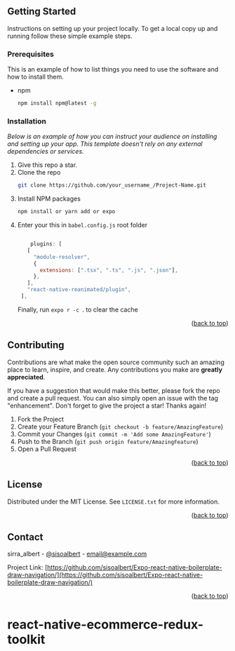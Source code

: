 <div id="top"></div>

<!-- GETTING STARTED -->
## Getting Started
Instructions on setting up your project locally.
To get a local copy up and running follow these simple example steps.

### Prerequisites

This is an example of how to list things you need to use the software and how to install them.
* npm
  ```sh
  npm install npm@latest -g
  ```

### Installation

_Below is an example of how you can instruct your audience on installing and setting up your app. This template doesn't rely on any external dependencies or services._

1. Give this repo a star.
2. Clone the repo
   ```sh
   git clone https://github.com/your_username_/Project-Name.git
   ```
3. Install NPM packages
   ```sh
   npm install or yarn add or expo
   ```
4. Enter your this in `babel.config.js` root folder
   ```js
   
       plugins: [
      [
        "module-resolver",
        {
          extensions: [".tsx", ".ts", ".js", ".json"],
        },
      ],
      "react-native-reanimated/plugin",
    ],

   ```
   Finally, run ```expo r -c ```. to clear the cache

<p align="right">(<a href="#top">back to top</a>)</p>

<!-- CONTRIBUTING -->
## Contributing

Contributions are what make the open source community such an amazing place to learn, inspire, and create. Any contributions you make are **greatly appreciated**.

If you have a suggestion that would make this better, please fork the repo and create a pull request. You can also simply open an issue with the tag "enhancement".
Don't forget to give the project a star! Thanks again!

1. Fork the Project
2. Create your Feature Branch (`git checkout -b feature/AmazingFeature`)
3. Commit your Changes (`git commit -m 'Add some AmazingFeature'`)
4. Push to the Branch (`git push origin feature/AmazingFeature`)
5. Open a Pull Request

<p align="right">(<a href="#top">back to top</a>)</p>



<!-- LICENSE -->
## License

Distributed under the MIT License. See `LICENSE.txt` for more information.

<p align="right">(<a href="#top">back to top</a>)</p>



<!-- CONTACT -->
## Contact

sirra_albert - [@sisoalbert](https://twitter.com/sirra_albert) - email@example.com

Project Link: [https://github.com/sisoalbert/Expo-react-native-boilerplate-draw-navigation/](https://github.com/sisoalbert/Expo-react-native-boilerplate-draw-navigation/)

<p align="right">(<a href="#top">back to top</a>)</p>

# react-native-ecommerce-redux-toolkit
